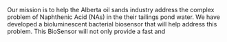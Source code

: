 Our mission is to help the Alberta oil sands industry address the complex problem of Naphthenic Acid (NAs) in the their tailings pond water. We have developed a bioluminescent bacterial biosensor that will help address this problem. This BioSensor will not only provide a fast and 